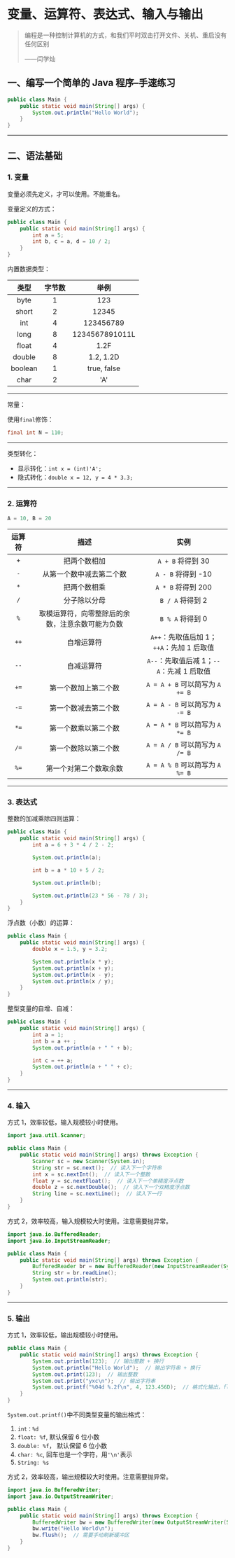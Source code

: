 # 变量、运算符、表达式、输入与输出

> 编程是一种控制计算机的方式，和我们平时双击打开文件、关机、重启没有任何区别
>
> ——闫学灿

## 一、编写一个简单的 Java 程序–手速练习

```java linenums="1"
public class Main {
    public static void main(String[] args) {
        System.out.println("Hello World");
    }
}
```

---

## 二、语法基础

### 1. 变量

变量必须先定义，才可以使用。不能重名。

变量定义的方式：

```java linenums="1"
public class Main {
    public static void main(String[] args) {
        int a = 5;
        int b, c = a, d = 10 / 2;
    }
}
```

内置数据类型：

|  类型   | 字节数 |      举例      |
| :-----: | :----: | :------------: |
|  byte   |   1    |      123       |
|  short  |   2    |     12345      |
|   int   |   4    |   123456789    |
|  long   |   8    | 1234567891011L |
|  float  |   4    |      1.2F      |
| double  |   8    |   1.2, 1.2D    |
| boolean |   1    |  true, false   |
|  char   |   2    |      'A'       |

---

常量：

使用`final`修饰：

```java linenums="1"
final int N = 110;
```

---

类型转化：

- 显示转化：`int x = (int)'A';`
- 隐式转化：`double x = 12, y = 4 * 3.3;`

---

### 2. 运算符

```java linenums="1"
A = 10, B = 20
```

| 运算符 |                       描述                       |                   实例                    |
| :----: | :----------------------------------------------: | :---------------------------------------: |
|  `+`   |                   把两个数相加                   |             `A + B` 将得到 30             |
|  `-`   |             从第一个数中减去第二个数             |            `A - B` 将得到 -10             |
|  `*`   |                   把两个数相乘                   |            `A * B` 将得到 200             |
|  `/`   |                   分子除以分母                   |             `B / A` 将得到 2              |
|  `%`   | 取模运算符，向零整除后的余数，注意余数可能为负数 |             `B % A` 将得到 0              |
|  `++`  |                    自增运算符                    | `A++`：先取值后加 1；`++A`：先加 1 后取值 |
|  `--`  |                    自减运算符                    | `A--`：先取值后减 1；`--A`：先减 1 后取值 |
|  `+=`  |               第一个数加上第二个数               |      `A = A + B` 可以简写为 `A += B`      |
|  `-=`  |               第一个数减去第二个数               |      `A = A - B` 可以简写为 `A -= B`      |
|  `*=`  |               第一个数乘以第二个数               |      `A = A * B` 可以简写为 `A *= B`      |
|  `/=`  |               第一个数除以第二个数               |      `A = A / B` 可以简写为 `A /= B`      |
|  `%=`  |              第一个对第二个数取余数              |      `A = A % B` 可以简写为 `A %= B`      |

---

### 3. 表达式

整数的加减乘除四则运算：

```java linenums="1"
public class Main {
    public static void main(String[] args) {
        int a = 6 + 3 * 4 / 2 - 2;

        System.out.println(a);

        int b = a * 10 + 5 / 2;

        System.out.println(b);

        System.out.println(23 * 56 - 78 / 3);
    }
}
```

浮点数（小数）的运算：

```java linenums="1"
public class Main {
    public static void main(String[] args) {
        double x = 1.5, y = 3.2;

        System.out.println(x * y);
        System.out.println(x + y);
        System.out.println(x - y);
        System.out.println(x / y);
    }
}
```

整型变量的自增、自减：

```java linenums="1"
public class Main {
    public static void main(String[] args) {
        int a = 1;
        int b = a ++ ;
        System.out.println(a + " " + b);

        int c = ++ a;
        System.out.println(a + " " + c);
    }
}
```

---

### 4. 输入

方式 1，效率较低，输入规模较小时使用。

```java linenums="1"
import java.util.Scanner;

public class Main {
    public static void main(String[] args) throws Exception {
        Scanner sc = new Scanner(System.in);
        String str = sc.next();  // 读入下一个字符串
        int x = sc.nextInt();  // 读入下一个整数
        float y = sc.nextFloat();  // 读入下一个单精度浮点数
        double z = sc.nextDouble();  // 读入下一个双精度浮点数
        String line = sc.nextLine();  // 读入下一行
    }
}
```

方式 2，效率较高，输入规模较大时使用。注意需要抛异常。

```java linenums="1"
import java.io.BufferedReader;
import java.io.InputStreamReader;

public class Main {
    public static void main(String[] args) throws Exception {
        BufferedReader br = new BufferedReader(new InputStreamReader(System.in));
        String str = br.readLine();
        System.out.println(str);
    }
}
```

---

### 5. 输出

方式 1，效率较低，输出规模较小时使用。

```java linenums="1"
public class Main {
    public static void main(String[] args) throws Exception {
        System.out.println(123);  // 输出整数 + 换行
        System.out.println("Hello World");  // 输出字符串 + 换行
        System.out.print(123);  // 输出整数
        System.out.print("yxc\n");  // 输出字符串
        System.out.printf("%04d %.2f\n", 4, 123.456D);  // 格式化输出，float与double都用%f输出
    }
}
```

`System.out.printf()`中不同类型变量的输出格式：

1. `int：%d`
2. `float: %f`, 默认保留 6 位小数
3. `double: %f`， 默认保留 6 位小数
4. `char: %c`, 回车也是一个字符，用`'\n'`表示
5. `String: %s`

方式 2，效率较高，输出规模较大时使用。注意需要抛异常。

```java linenums="1"
import java.io.BufferedWriter;
import java.io.OutputStreamWriter;

public class Main {
    public static void main(String[] args) throws Exception {
        BufferedWriter bw = new BufferedWriter(new OutputStreamWriter(System.out));
        bw.write("Hello World\n");
        bw.flush();  // 需要手动刷新缓冲区
    }
}
```
